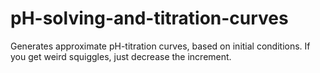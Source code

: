 # pH-solving-and-titration-curves
Generates approximate pH-titration curves, based on initial conditions.
If you get weird squiggles, just decrease the increment.
